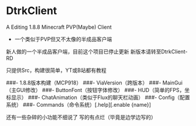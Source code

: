 # DtrkClient
A Editing 1.8.8 Minecraft PVP(Maybe) Client 
- 一个类似于PVP但又不太像的半成品客户端

新人做的一个半成品客户端，目前这个项目已停止更新
新版本请转至DtrkClient-RD

只提供Src，构建很简单，YT或B站都有教程

###- 1.8.8版本构建（MCP918）
###- ViaVersion（跨版本）
###- MainGui（主GUI修改）
###- ButtonFont（按钮字体修改）
###- HUD（简单的FPS，坐标显示）
###- ChatAnimation（类似于Flux的聊天栏动画）
###- Config（配置系统）
###- Commands（命令系统）[.help][.enable {name}]

还有一些杂碎的小功能不细说了
写的有点烂（毕竟是边学边写的）
